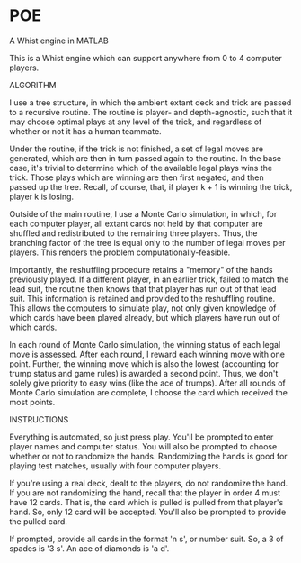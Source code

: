 # POE
A Whist engine in MATLAB

This is a Whist engine which can support anywhere from 0 to 4 computer players. 

ALGORITHM

I use a tree structure, in which the ambient extant deck and trick are passed to a recursive routine. 
The routine is player- and depth-agnostic, such that it may choose optimal plays at any level of the trick, and regardless of whether or not it has a human teammate. 

Under the routine, if the trick is not finished, a set of legal moves are generated, which are then in turn passed again to the routine. 
In the base case, it's trivial to determine which of the available legal plays wins the trick. 
Those plays which are winning are then first negated, and then passed up the tree. Recall, of course, that, if player k + 1 is winning the trick, player k is losing. 

Outside of the main routine, I use a Monte Carlo simulation, in which, for each computer player, all extant cards not held by that computer are shuffled and redistributed to the remaining three players. 
Thus, the branching factor of the tree is equal only to the number of legal moves per players. This renders the problem computationally-feasible. 

Importantly, the reshuffling procedure retains a "memory" of the hands previously played. If a different player, in an earlier trick, failed to match the lead suit, the routine then knows that that player has run out of that lead suit. This information is retained and provided to the reshuffling routine. 
This allows the computers to simulate play, not only given knowledge of which cards have been played already, but which players have run out of which cards. 

In each round of Monte Carlo simulation, the winning status of each legal move is assessed. After each round, I reward each winning move with one point. Further, the winning move which is also the lowest (accounting for trump status and game rules) is awarded a second point. Thus, we don't solely give priority to easy wins (like the ace of trumps). After all rounds of Monte Carlo simulation are complete, I choose the card which received the most points.

INSTRUCTIONS

Everything is automated, so just press play. 
You'll be prompted to enter player names and computer status. 
You will also be prompted to choose whether or not to randomize the hands. 
Randomizing the hands is good for playing test matches, usually with four computer players. 

If you're using a real deck, dealt to the players, do not randomize the hand. 
If you are not randomizing the hand, recall that the player in order 4 must have 12 cards. That is, the card which is pulled is pulled from that player's hand. So, only 12 card will be accepted. 
You'll also be prompted to provide the pulled card. 

If prompted, provide all cards in the format 'n s', or number suit. 
So, a 3 of spades is '3 s'. An ace of diamonds is 'a d'.

